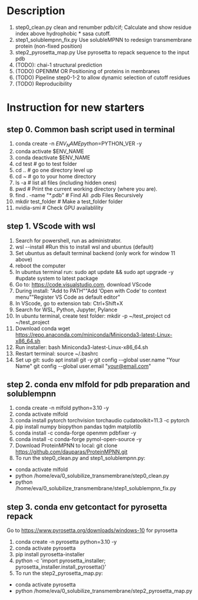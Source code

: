 
# Description
1. step0_clean.py clean and renumber pdb/cif; Calculate and show residue index above hydrophobic * sasa cutoff.
2. step1_solublempnn_fix.py Use solubleMPNN to redesign transmembrane protein (non-fixed position)
3. step2_pyrosetta_map.py Use pyrosetta to repack sequence to the input pdb
4. (TODO): chai-1 structural prediction
5. (TODO) OPENMM OR Positioning of proteins in membranes
6. (TODO) Pipeline step0-1-2 to allow dynamic selection of cutoff residues
7. (TODO) Reproducibility

# Instruction for new starters
## step 0. Common bash script used in terminal
1. conda create -n $ENV_NAME python=$PYTHON_VER -y
2. conda activate $ENV_NAME
3. conda deactivate $ENV_NAME
4. cd test # go to test folder
5. cd .. # go one directory level up
6. cd ~ # go to your home directory
5. ls -a # list all files (including hidden ones)
6. pwd # Print the current working directory (where you are).
6. find . -name "*.pdb" # Find All .pdb Files Recursively
7. mkdir test_folder # Make a test_folder folder
8. nvidia-smi # Check GPU availablility


## step 1. VScode with wsl
1. Search for powershell, run as administrator.
2. wsl --install #Run this to install wsl and ubuntus (default)
3. Set ubuntus as default terminal backend (only work for window 11 above)
4. reboot the computer
5. In ubuntus terminal run: sudo apt update && sudo apt upgrade -y #update system to latest package
6. Go to: https://code.visualstudio.com, download VScode
7. During install: "Add to PATH""Add ‘Open with Code’ to context menu""Register VS Code as default editor"
8. In VScode, go to extension tab: Ctrl+Shift+X
9. Search for WSL, Python, Jupyter, Pylance
10. In ubuntu terminal, create test folder: 
mkdir -p ~/test_project cd ~/test_project
11. Download conda wget https://repo.anaconda.com/miniconda/Miniconda3-latest-Linux-x86_64.sh
12. Run installer: bash Miniconda3-latest-Linux-x86_64.sh
13. Restart terminal: source ~/.bashrc
14. Set up git: sudo apt install git -y
git config --global user.name "Your Name"
git config --global user.email "your@email.com"

## step 2. conda env mlfold for pdb preparation and solublempnn
1. conda create -n mlfold python=3.10 -y
2. conda activate mlfold 
3. conda install pytorch torchvision torchaudio cudatoolkit=11.3 -c pytorch
4. pip install numpy biopython pandas tqdm matplotlib
5. conda install -c conda-forge openmm pdbfixer -y
6. conda install -c conda-forge pymol-open-source -y
7. Download ProteinMPNN to local: git clone https://github.com/dauparas/ProteinMPNN.git
8. To run the step0_clean.py and step1_solublempnn.py:
- conda activate mlfold
- python /home/eva/0_solubilize_transmembrane/step0_clean.py
- python /home/eva/0_solubilize_transmembrane/step1_solublempnn_fix.py

## step 3. conda env getcontact for pyrosetta repack
Go to https://www.pyrosetta.org/downloads/windows-10 for pyrosetta
1. conda create -n pyrosetta python=3.10 -y
2. conda activate pyrosetta
3. pip install pyrosetta-installer 
4. python -c 'import pyrosetta_installer; pyrosetta_installer.install_pyrosetta()'
5. To run the step2_pyrosetta_map.py:
- conda activate pyrosetta
- python /home/eva/0_solubilize_transmembrane/step2_pyrosetta_map.py
